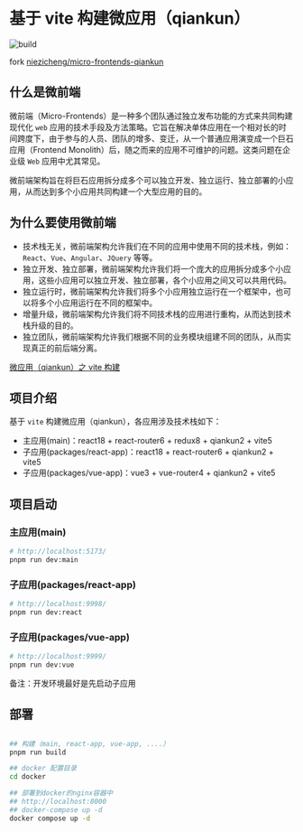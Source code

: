 # 基于 vite 构建微应用（qiankun）

![build](https://github.com/freeshineit/micro-frontends-qiankun/workflows/build/badge.svg)

fork [niezicheng/micro-frontends-qiankun](https://github.com/niezicheng/micro-frontends-qiankun)

## 什么是微前端

微前端（Micro-Frontends）是一种多个团队通过独立发布功能的方式来共同构建现代化 `web` 应用的技术手段及方法策略。它旨在解决单体应用在一个相对长的时间跨度下，由于参与的人员、团队的增多、变迁，从一个普通应用演变成一个巨石应用（Frontend Monolith）后，随之而来的应用不可维护的问题。这类问题在企业级 `Web` 应用中尤其常见。

微前端架构旨在将巨石应用拆分成多个可以独立开发、独立运行、独立部署的小应用，从而达到多个小应用共同构建一个大型应用的目的。

## 为什么要使用微前端

- 技术栈无关，微前端架构允许我们在不同的应用中使用不同的技术栈，例如：`React`、`Vue`、`Angular`、`JQuery` 等等。
- 独立开发、独立部署，微前端架构允许我们将一个庞大的应用拆分成多个小应用，这些小应用可以独立开发、独立部署，各个小应用之间又可以共用代码。
- 独立运行时，微前端架构允许我们将多个小应用独立运行在一个框架中，也可以将多个小应用运行在不同的框架中。
- 增量升级，微前端架构允许我们将不同技术栈的应用进行重构，从而达到技术栈升级的目的。
- 独立团队，微前端架构允许我们根据不同的业务模块组建不同的团队，从而实现真正的前后端分离。

[微应用（qiankun）之 vite 构建](https://juejin.cn/post/7271276760905334845)

## 项目介绍

基于 `vite` 构建微应用（qiankun），各应用涉及技术栈如下：

- 主应用(main)：react18 + react-router6 + redux8 + qiankun2 + vite5
- 子应用(packages/react-app)：react18 + react-router6 + qiankun2 + vite5
- 子应用(packages/vue-app)：vue3 + vue-router4 + qiankun2 + vite5

## 项目启动

### 主应用(main)

```zsh
# http://localhost:5173/
pnpm run dev:main
```

### 子应用(packages/react-app)

```zsh
# http://localhost:9998/
pnpm run dev:react
```

### 子应用(packages/vue-app)

```zsh
# http://localhost:9999/
pnpm run dev:vue
```

备注：开发环境最好是先启动子应用

## 部署

```bash

## 构建（main, react-app, vue-app, ....）
pnpm run build

## docker 配置目录
cd docker

## 部署到docker的nginx容器中
## http://localhost:8000
## docker-compose up -d
docker compose up -d
```
